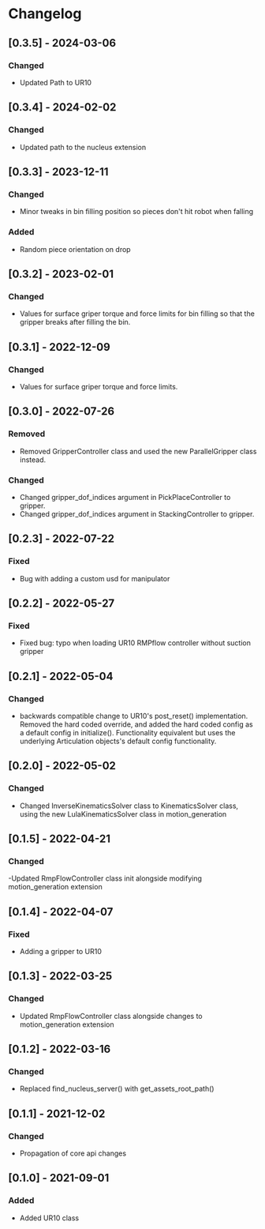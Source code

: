 # Changelog

## [0.3.5] - 2024-03-06
### Changed
- Updated Path to UR10

## [0.3.4] - 2024-02-02
### Changed
- Updated path to the nucleus extension

## [0.3.3] - 2023-12-11

### Changed
- Minor tweaks in bin filling position so pieces don't hit robot when falling

### Added
- Random piece orientation on drop

## [0.3.2] - 2023-02-01

### Changed
- Values for surface griper torque and force limits for bin filling so that the gripper breaks after filling the bin.

## [0.3.1] - 2022-12-09

### Changed
- Values for surface griper torque and force limits.

## [0.3.0] - 2022-07-26

### Removed
- Removed GripperController class and used the new ParallelGripper class instead.

### Changed
- Changed gripper_dof_indices argument in PickPlaceController to gripper.
- Changed gripper_dof_indices argument in StackingController to gripper.

## [0.2.3] - 2022-07-22

### Fixed
- Bug with adding a custom usd for manipulator

## [0.2.2] - 2022-05-27

### Fixed
- Fixed bug: typo when loading UR10 RMPflow controller without suction gripper

## [0.2.1] - 2022-05-04

### Changed

- backwards compatible change to UR10's post_reset() implementation. Removed the hard coded override, and added the hard coded config as a default config in initialize(). Functionality equivalent but uses the underlying Articulation objects's default config functionality.

## [0.2.0] - 2022-05-02

### Changed
- Changed InverseKinematicsSolver class to KinematicsSolver class, using the new LulaKinematicsSolver class in motion_generation

## [0.1.5] - 2022-04-21

### Changed
-Updated RmpFlowController class init alongside modifying motion_generation extension

## [0.1.4] - 2022-04-07

### Fixed
- Adding a gripper to UR10

## [0.1.3] - 2022-03-25

### Changed
- Updated RmpFlowController class alongside changes to motion_generation extension

## [0.1.2] - 2022-03-16

### Changed
- Replaced find_nucleus_server() with get_assets_root_path()

## [0.1.1] - 2021-12-02

### Changed
- Propagation of core api changes

## [0.1.0] - 2021-09-01

### Added
- Added UR10 class

